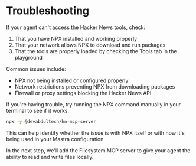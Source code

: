 # Troubleshooting

If your agent can't access the Hacker News tools, check:

1. That you have NPX installed and working properly
2. That your network allows NPX to download and run packages
3. That the tools are properly loaded by checking the Tools tab in the playground

Common issues include:

- NPX not being installed or configured properly
- Network restrictions preventing NPX from downloading packages
- Firewall or proxy settings blocking the Hacker News API

If you're having trouble, try running the NPX command manually in your terminal to see if it works:

```bash
npx -y @devabdultech/hn-mcp-server
```

This can help identify whether the issue is with NPX itself or with how it's being used in your Mastra configuration.

In the next step, we'll add the Filesystem MCP server to give your agent the ability to read and write files locally.
